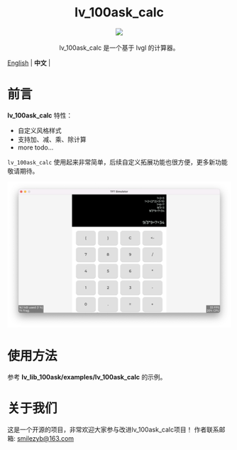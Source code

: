 



<h1 align="center"> lv_100ask_calc</h1>

<p align="center">
<img src="lv_100ask_calc_demo.gif">
</p>
<p align="center">
lv_100ask_calc 是一个基于 lvgl 的计算器。
</p>


[English](README.md) | **中文** |


# 前言
**lv_100ask_calc** 特性：

- 自定义风格样式
- 支持加、减、乘、除计算
- more todo...

`lv_100ask_calc` 使用起来非常简单，后续自定义拓展功能也很方便，更多新功能敬请期待。

![](./lv_100ask_calc_demo.png)


# 使用方法

参考 **lv_lib_100ask/examples/lv_100ask_calc** 的示例。


# 关于我们
这是一个开源的项目，非常欢迎大家参与改进lv_100ask_calc项目！
作者联系邮箱: smilezyb@163.com
